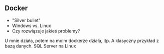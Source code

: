 ## Docker

- "Silver bullet"
- Windows vs. Linux 
- Czy rozwiązuje jakieś problemy?


<aside class="notes">
U mnie działa, potem na moim dockerze działa, itp.
A klasyczny przykład z bazą danych. SQL Server na Linux
</aside>
